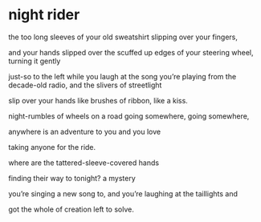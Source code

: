 # night rider

the too long sleeves of your old sweatshirt slipping over your fingers,

and your hands slipped over the scuffed up edges of your steering wheel, turning it gently

just-so to the left while you laugh at the song you’re playing from the decade-old radio, and the slivers of streetlight

slip over your hands like brushes of ribbon, like a kiss.

night-rumbles of wheels on a road going somewhere, going somewhere,

anywhere is an adventure to you and you love

taking anyone for the ride.

where are the tattered-sleeve-covered hands

finding their way to tonight? a mystery

you’re singing a new song to, and you’re laughing at the taillights and

got the whole of creation left to solve.
